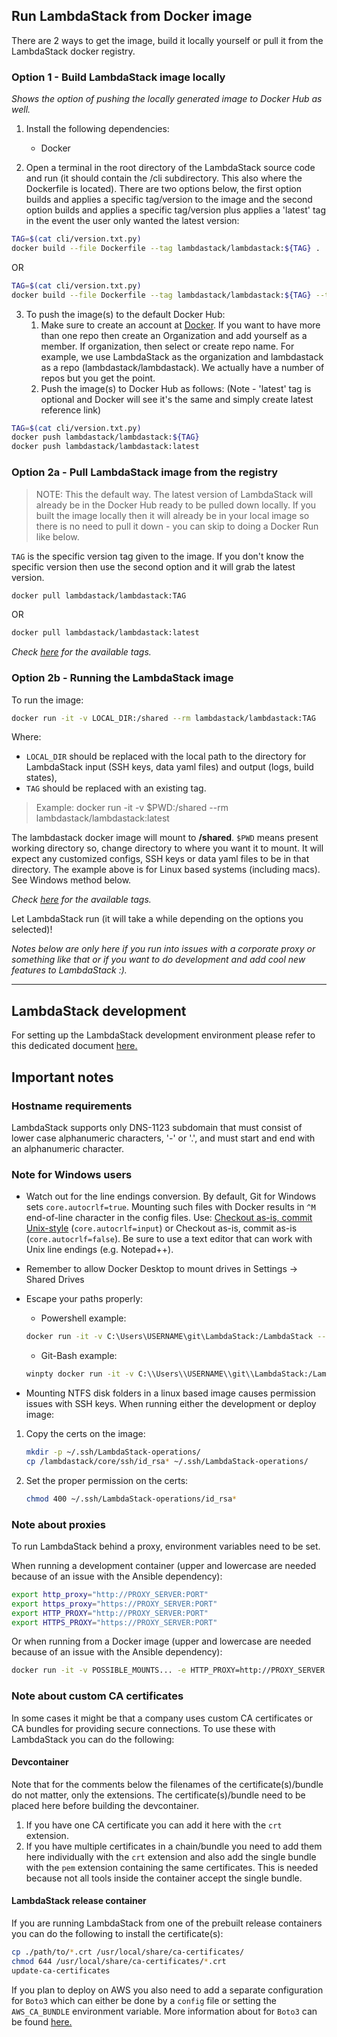 ## Run LambdaStack from Docker image

There are 2 ways to get the image, build it locally yourself or pull it from the LambdaStack docker registry.

### Option 1 - Build LambdaStack image locally

*Shows the option of pushing the locally generated image to Docker Hub as well.*

1. Install the following dependencies:

    - Docker

2. Open a terminal in the root directory of the LambdaStack source code and run (it should contain the /cli subdirectory. This also where the Dockerfile is located). There are two options below, the first option builds and applies a specific tag/version to the image and the second option builds and applies a specific tag/version plus applies a 'latest' tag in the event the user only wanted the latest version:

```bash
TAG=$(cat cli/version.txt.py)
docker build --file Dockerfile --tag lambdastack/lambdastack:${TAG} .
```

OR

```bash
TAG=$(cat cli/version.txt.py)
docker build --file Dockerfile --tag lambdastack/lambdastack:${TAG} --tag lambdastack/lambdastack:latest.
```

3. To push the image(s) to the default Docker Hub:
   1. Make sure to create an account at [Docker](https://hub.docker.com). If you want to have more than one repo then create an Organization and add yourself as a member. If organization, then select or create repo name. For example, we use LambdaStack as the organization and lambdastack as a repo (lambdastack/lambdastack). We actually have a number of repos but you get the point.
   2. Push the image(s) to Docker Hub as follows: (Note - 'latest' tag is optional and Docker will see it's the same and simply create latest reference link)

```bash
TAG=$(cat cli/version.txt.py)
docker push lambdastack/lambdastack:${TAG}
docker push lambdastack/lambdastack:latest
```


### Option 2a - Pull LambdaStack image from the registry

>NOTE: This the default way. The latest version of LambdaStack will already be in the Docker Hub ready to be pulled down locally. If you built the image locally then it will already be in your local image so there is no need to pull it down - you can skip to doing a Docker Run like below.

`TAG` is the specific version tag given to the image. If you don't know the specific version then use the second option and it will grab the latest version.
```bash
docker pull lambdastack/lambdastack:TAG
```

OR

```bash
docker pull lambdastack/lambdastack:latest
```

*Check [here](https://cloud.docker.com/u/lambdastack/repository/docker/lambdastack/lambdastack) for the available tags.*

### Option 2b - Running the LambdaStack image

To run the image:

```bash
docker run -it -v LOCAL_DIR:/shared --rm lambdastack/lambdastack:TAG
```

Where:
- `LOCAL_DIR` should be replaced with the local path to the directory for LambdaStack input (SSH keys, data yaml files) and output (logs, build states),
- `TAG` should be replaced with an existing tag.

>Example: docker run -it -v $PWD:/shared --rm lambdastack/lambdastack:latest

The lambdastack docker image will mount to **<present working directory>/shared**. `$PWD` means present working directory so, change directory to where you want it to mount. It will expect any customized configs, SSH keys or data yaml files to be in that directory. The example above is for Linux based systems (including macs). See Windows method below.

*Check [here](https://cloud.docker.com/u/lambdastack/repository/docker/lambdastack/lambdastack) for the available tags.*

Let LambdaStack run (it will take a while depending on the options you selected)!

*Notes below are only here if you run into issues with a corporate proxy or something like that or if you want to do development and add cool new features to LambdaStack :).*

---

## LambdaStack development

For setting up the LambdaStack development environment please refer to this dedicated document [here.](./../DEVELOPMENT.md)

## Important notes

### Hostname requirements

LambdaStack supports only DNS-1123 subdomain that must consist of lower case alphanumeric characters, '-' or '.',
and must start and end with an alphanumeric character.

### Note for Windows users

- Watch out for the line endings conversion. By default, Git for Windows sets `core.autocrlf=true`. Mounting such files with Docker results in `^M` end-of-line character in the config files.
Use: [Checkout as-is, commit Unix-style](https://stackoverflow.com/questions/10418975/how-to-change-line-ending-settings) (`core.autocrlf=input`) or Checkout as-is, commit as-is (`core.autocrlf=false`). Be sure to use a text editor that can work with Unix line endings (e.g. Notepad++).

- Remember to allow Docker Desktop to mount drives in Settings -> Shared Drives

- Escape your paths properly:

  - Powershell example:
  ```bash
  docker run -it -v C:\Users\USERNAME\git\LambdaStack:/LambdaStack --rm LambdaStack-dev:
  ```
  - Git-Bash example:
  ```bash
  winpty docker run -it -v C:\\Users\\USERNAME\\git\\LambdaStack:/LambdaStack --rm LambdaStack-dev
  ```

- Mounting NTFS disk folders in a linux based image causes permission issues with SSH keys. When running either the development or deploy image:

1. Copy the certs on the image:

    ```bash
    mkdir -p ~/.ssh/LambdaStack-operations/
    cp /lambdastack/core/ssh/id_rsa* ~/.ssh/LambdaStack-operations/
    ```
2. Set the proper permission on the certs:

    ```bash
    chmod 400 ~/.ssh/LambdaStack-operations/id_rsa*
    ```

### Note about proxies

To run LambdaStack behind a proxy, environment variables need to be set.

When running a development container (upper and lowercase are needed because of an issue with the Ansible dependency):

  ```bash
  export http_proxy="http://PROXY_SERVER:PORT"
  export https_proxy="https://PROXY_SERVER:PORT"
  export HTTP_PROXY="http://PROXY_SERVER:PORT"
  export HTTPS_PROXY="https://PROXY_SERVER:PORT"
  ```

Or when running from a Docker image (upper and lowercase are needed because of an issue with the Ansible dependency):

  ```bash
  docker run -it -v POSSIBLE_MOUNTS... -e HTTP_PROXY=http://PROXY_SERVER:PORT -e HTTPS_PROXY=http://PROXY_SERVER:PORT http_proxy=http://PROXY_SERVER:PORT -e https_proxy=http://PROXY_SERVER:PORT --rm IMAGE_NAME
  ```

### Note about custom CA certificates

In some cases it might be that a company uses custom CA certificates or CA bundles for providing secure connections. To use these with LambdaStack you can do the following:

#### Devcontainer

Note that for the comments below the filenames of the certificate(s)/bundle do not matter, only the extensions. The certificate(s)/bundle need to be placed here before building the devcontainer.

1. If you have one CA certificate you can add it here with the ```crt``` extension.
2. If you have multiple certificates in a chain/bundle you need to add them here individually with the ```crt``` extension and also add the single bundle with the ```pem``` extension containing the same certificates. This is needed because not all tools inside the container accept the single bundle.

#### LambdaStack release container

If you are running LambdaStack from one of the prebuilt release containers you can do the following to install the certificate(s):

  ```bash
  cp ./path/to/*.crt /usr/local/share/ca-certificates/
  chmod 644 /usr/local/share/ca-certificates/*.crt
  update-ca-certificates
  ```

If you plan to deploy on AWS you also need to add a separate configuration for ```Boto3``` which can either be done by a ```config``` file or setting the ```AWS_CA_BUNDLE``` environment variable. More information about for ```Boto3``` can be found [here.](https://boto3.amazonaws.com/v1/documentation/api/latest/guide/configuration.html)
